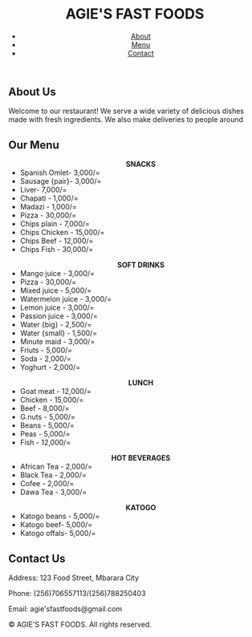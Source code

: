 <!DOCTYPE html>
<html lang="en">
<head>
  <meta charset="UTF-8">
  <meta name="viewport" content="width=device-width, initial-scale=1.0">
  
  <link rel="stylesheet" href="styles.css">
</head>
<body>
  <header>
    <div class="container">
      <h1 class="red"><center>AGIE'S FAST FOODS</center></h1>
      <nav>
        <ul>
          <li><a href="#about">About</a></li>
          <li><a href="#menu">Menu</a></li>
          <li><a href="#contact">Contact</a></li>
        </ul>
      </nav>
    </div>
  </header>

  <section id="about" class="section">
    <div class="container">
      <h2>About Us</h2>
      <p>Welcome to our restaurant! We serve a wide variety of delicious dishes made with fresh ingredients. We also make deliveries to people around</p>
    </div>
  </section>

  <section id="menu" class="section">
    <div class="container">
      <h2>Our Menu</h2>
      <ul><center><b>SNACKS</b></center>
        <li> Spanish Omlet- 3,000/=</li>
        <li>Sausage {pair}- 3,000/=</li>
        <li>Liver- 7,000/=</li>
        <li>Chapati - 1,000/=</li>
        <li>Madazi - 1,000/=</li>
        <li>Pizza - 30,000/=</li>
        <li>Chips plain - 7,000/=</li>
        <li>Chips Chicken - 15,000/=</li>
        <li>Chips Beef - 12,000/=</li>
       <li>Chips  Fish - 30,000/=</li>     
 </ul>
 <ul><center><b>SOFT DRINKS</b></center>
        <li> Mango juice - 3,000/=</li>
        <li>Pizza - 30,000/=</li>
        <li>Mixed juice - 5,000/=</li>
        <li>Watermelon juice - 3,000/=</li>
        <li>Lemon juice - 3,000/=</li>
        <li>Passion juice - 3,000/=</li>
        <li>Water {big} - 2,500/=</li>
        <li>Water {small} - 1,500/=</li>
        <li>Minute maid - 3,000/=</li>
        <li>Friuts - 5,000/=</li>
       <li>Soda - 2,000/=</li>
       <li>Yoghurt - 2,000/=</li>     
 </ul>
<ul><center><b>LUNCH</b></center>
        <li> Goat meat - 12,000/=</li>
        <li>Chicken - 15,000/=</li>
        <li>Beef - 8,000/=</li>
        <li>G.nuts - 5,000/=</li>
        <li>Beans - 5,000/=</li>
        <li>Peas - 5,000/=</li>
        <li>Fish - 12,000/=</li>
</ul>
<ul><center><b>HOT BEVERAGES</b></center>
        <li> African Tea - 2,000/=</li>
        <li>Black Tea - 2,000/=</li>
        <li>Cofee - 2,000/=</li>
        <li>Dawa Tea - 3,000/=</li>
</ul>
<ul><center><b>KATOGO</b></center>
        <li>Katogo beans - 5,000/=</li>
        <li>Katogo beef- 5,000/=</li>
        <li>Katogo offals- 5,000/=</li>
</ul>
    </div>
  </section>

  <section id="contact" class="section">
    <div class="container">
      <h2>Contact Us</h2>
      <p>Address: 123 Food Street, Mbarara City</p>
      <p>Phone: (256)706557113/(256)788250403</p>
      <p>Email: agie'sfastfoods@gmail.com</p>
    </div>
  </section>

  <footer>
    <div class="container">
      <p>&copy; AGIE'S FAST FOODS. All rights reserved.</p>
    </div>
  </footer>
</body>
</html>

